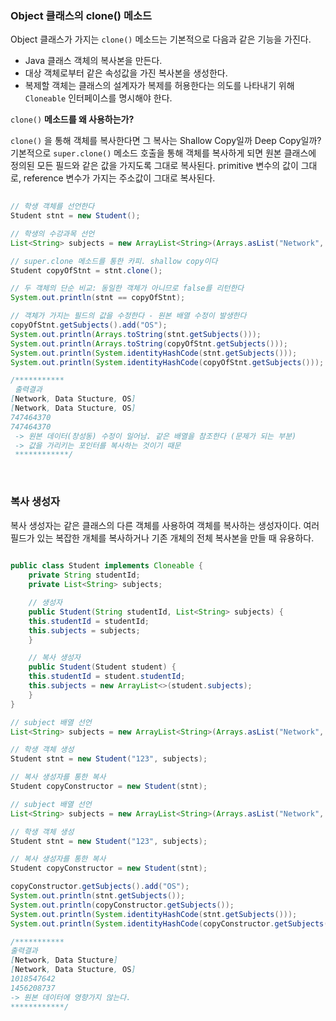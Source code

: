 ### Object 클래스의 clone() 메소드

Object 클래스가 가지는 `clone()` 메소드는 기본적으로 다음과 같은 기능을 가진다.

- Java 클래스 객체의 복사본을 만든다.
- 대상 객체로부터 같은 속성값을 가진 복사본을 생성한다.
- 복제할 객체는 클래스의 설계자가 복제를 허용한다는 의도를 나타내기 위해 `Cloneable` 인터페이스를 명시해야 한다.

`clone()` **메소드를 왜 사용하는가?**

`clone()` 을 통해 객체를 복사한다면 그 복사는 Shallow Copy일까 Deep Copy일까? 기본적으로 `super.clone()` 메소드 호출을 통해 객체를 복사하게 되면 원본 클래스에 정의된 모든 필드와 같은 값을 가지도록 그대로 복사된다.  primitive 변수의 값이 그대로, reference 변수가 가지는 주소값이 그대로 복사된다. 

```java
	
// 학생 객체를 선언한다
Student stnt = new Student();

// 학생의 수강과목 선언
List<String> subjects = new ArrayList<String>(Arrays.asList("Network", "Data Stucture"));

// super.clone 메소드를 통한 카피. shallow copy이다
Student copyOfStnt = stnt.clone();

// 두 객체의 단순 비교: 동일한 객체가 아니므로 false를 리턴한다
System.out.println(stnt == copyOfStnt);

// 객체가 가지는 필드의 값을 수정한다 - 원본 배열 수정이 발생한다 
copyOfStnt.getSubjects().add("OS");
System.out.println(Arrays.toString(stnt.getSubjects()));
System.out.println(Arrays.toString(copyOfStnt.getSubjects()));
System.out.println(System.identityHashCode(stnt.getSubjects()));
System.out.println(System.identityHashCode(copyOfStnt.getSubjects()));

/***********
 출력결과
[Network, Data Stucture, OS]
[Network, Data Stucture, OS]
747464370
747464370
 -> 원본 데이터(창성동) 수정이 일어남. 같은 배열을 참조한다 (문제가 되는 부분)
 -> 값을 가리키는 포인터를 복사하는 것이기 때문
 ************/

```
<br/>

### 복사 생성자

복사 생성자는 같은 클래스의 다른 객체를 사용하여 객체를 복사하는 생성자이다. 여러 필드가 있는 복잡한 개체를 복사하거나 기존 개체의 전체 복사본을 만들 때 유용하다.

```java
	
public class Student implements Cloneable {
    private String studentId;
    private List<String> subjects;

    // 생성자
    public Student(String studentId, List<String> subjects) {
    this.studentId = studentId;
    this.subjects = subjects;
    }

    // 복사 생성자
    public Student(Student student) {
    this.studentId = student.studentId;
    this.subjects = new ArrayList<>(student.subjects);
    }
}
```

```java
// subject 배열 선언
List<String> subjects = new ArrayList<String>(Arrays.asList("Network", "Data Stucture"));

// 학생 객체 생성
Student stnt = new Student("123", subjects);

// 복사 생성자를 통한 복사
Student copyConstructor = new Student(stnt);

// subject 배열 선언
List<String> subjects = new ArrayList<String>(Arrays.asList("Network", "Data Stucture"));

// 학생 객체 생성
Student stnt = new Student("123", subjects);

// 복사 생성자를 통한 복사
Student copyConstructor = new Student(stnt);

copyConstructor.getSubjects().add("OS");
System.out.println(stnt.getSubjects());
System.out.println(copyConstructor.getSubjects());
System.out.println(System.identityHashCode(stnt.getSubjects()));
System.out.println(System.identityHashCode(copyConstructor.getSubjects()));

/***********
출력결과
[Network, Data Stucture]
[Network, Data Stucture, OS]
1018547642
1456208737
-> 원본 데이터에 영향가지 않는다.
************/
```